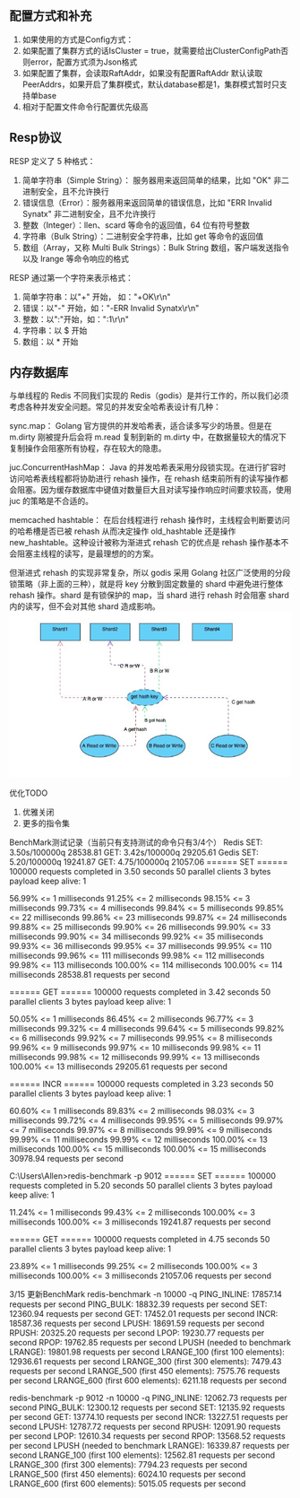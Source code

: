 ## 配置方式和补充
1. 如果使用的方式是Config方式：
2. 如果配置了集群方式的话IsCluster = true，就需要给出ClusterConfigPath否则error，配置方式须为Json格式
3. 如果配置了集群，会读取RaftAddr，如果没有配置RaftAddr 默认读取PeerAddrs，如果开启了集群模式，默认database都是1，集群模式暂时只支持单base
4. 相对于配置文件命令行配置优先级高


## Resp协议
RESP 定义了 5 种格式：

1. 简单字符串（Simple String）： 服务器用来返回简单的结果，比如 "OK" 非二进制安全，且不允许换行
2. 错误信息（Error）：服务器用来返回简单的错误信息，比如 "ERR Invalid Synatx" 非二进制安全，且不允许换行
3. 整数（Integer）：llen、scard 等命令的返回值，64 位有符号整数
4. 字符串（Bulk String）：二进制安全字符串，比如 get 等命令的返回值
5. 数组（Array，又称 Multi Bulk Strings）：Bulk String 数组，客户端发送指令以及 lrange 等命令响应的格式

RESP 通过第一个字符来表示格式：

1. 简单字符串：以"+" 开始， 如："+OK\r\n"
2. 错误：以"-" 开始，如："-ERR Invalid Synatx\r\n"
3. 整数：以":"开始，如：":1\r\n"
4. 字符串：以 $ 开始
5. 数组：以 * 开始

## 内存数据库
与单线程的 Redis 不同我们实现的 Redis（godis）是并行工作的，所以我们必须考虑各种并发安全问题。常见的并发安全哈希表设计有几种：

sync.map：
Golang 官方提供的并发哈希表，适合读多写少的场景。但是在 m.dirty 刚被提升后会将 m.read 复制到新的 m.dirty 中，在数据量较大的情况下复制操作会阻塞所有协程，存在较大的隐患。

juc.ConcurrentHashMap：
Java 的并发哈希表采用分段锁实现。在进行扩容时访问哈希表线程都将协助进行 rehash 操作，在 rehash 结束前所有的读写操作都会阻塞。因为缓存数据库中键值对数量巨大且对读写操作响应时间要求较高，使用 juc 的策略是不合适的。

memcached hashtable：
在后台线程进行 rehash 操作时，主线程会判断要访问的哈希槽是否已被 rehash 从而决定操作 old_hashtable 还是操作 new_hashtable。这种设计被称为渐进式 rehash 它的优点是 rehash 操作基本不会阻塞主线程的读写，是最理想的的方案。

但渐进式 rehash 的实现非常复杂，所以 godis 采用 Golang 社区广泛使用的分段锁策略（非上面的三种），就是将 key 分散到固定数量的 shard 中避免进行整体 rehash 操作。shard 是有锁保护的 map，当 shard 进行 rehash 时会阻塞 shard 内的读写，但不会对其他 shard 造成影响。
![img.png](markdown.asset/img.png)

优化TODO
1. 优雅关闭
2. 更多的指令集


BenchMark测试记录（当前只有支持测试的命令只有3/4个）
Redis
SET: 3.50s/100000q  28538.81
GET: 3.42s/100000q  29205.61
Gedis 
SET: 5.20/100000q   19241.87
GET: 4.75/100000q   21057.06
====== SET ======
100000 requests completed in 3.50 seconds
50 parallel clients
3 bytes payload
keep alive: 1

56.99% <= 1 milliseconds
91.25% <= 2 milliseconds
98.15% <= 3 milliseconds
99.73% <= 4 milliseconds
99.84% <= 5 milliseconds
99.85% <= 22 milliseconds
99.86% <= 23 milliseconds
99.87% <= 24 milliseconds
99.88% <= 25 milliseconds
99.90% <= 26 milliseconds
99.90% <= 33 milliseconds
99.90% <= 34 milliseconds
99.92% <= 35 milliseconds
99.93% <= 36 milliseconds
99.95% <= 37 milliseconds
99.95% <= 110 milliseconds
99.96% <= 111 milliseconds
99.98% <= 112 milliseconds
99.98% <= 113 milliseconds
100.00% <= 114 milliseconds
100.00% <= 114 milliseconds
28538.81 requests per second

====== GET ======
100000 requests completed in 3.42 seconds
50 parallel clients
3 bytes payload
keep alive: 1

50.05% <= 1 milliseconds
86.45% <= 2 milliseconds
96.77% <= 3 milliseconds
99.32% <= 4 milliseconds
99.64% <= 5 milliseconds
99.82% <= 6 milliseconds
99.92% <= 7 milliseconds
99.95% <= 8 milliseconds
99.96% <= 9 milliseconds
99.97% <= 10 milliseconds
99.98% <= 11 milliseconds
99.98% <= 12 milliseconds
99.99% <= 13 milliseconds
100.00% <= 13 milliseconds
29205.61 requests per second

====== INCR ======
100000 requests completed in 3.23 seconds
50 parallel clients
3 bytes payload
keep alive: 1

60.60% <= 1 milliseconds
89.83% <= 2 milliseconds
98.03% <= 3 milliseconds
99.72% <= 4 milliseconds
99.95% <= 5 milliseconds
99.97% <= 7 milliseconds
99.97% <= 8 milliseconds
99.99% <= 9 milliseconds
99.99% <= 11 milliseconds
99.99% <= 12 milliseconds
100.00% <= 13 milliseconds
100.00% <= 15 milliseconds
100.00% <= 15 milliseconds
30978.94 requests per second


C:\Users\Allen>redis-benchmark -p 9012
====== SET ======
100000 requests completed in 5.20 seconds
50 parallel clients
3 bytes payload
keep alive: 1

11.24% <= 1 milliseconds
99.43% <= 2 milliseconds
100.00% <= 3 milliseconds
100.00% <= 3 milliseconds
19241.87 requests per second

====== GET ======
100000 requests completed in 4.75 seconds
50 parallel clients
3 bytes payload
keep alive: 1

23.89% <= 1 milliseconds
99.25% <= 2 milliseconds
100.00% <= 3 milliseconds
100.00% <= 3 milliseconds
21057.06 requests per second

3/15
更新BenchMark
redis-benchmark -n 10000  -q
PING_INLINE: 17857.14 requests per second
PING_BULK: 18832.39 requests per second
SET: 12360.94 requests per second
GET: 17452.01 requests per second
INCR: 18587.36 requests per second
LPUSH: 18691.59 requests per second
RPUSH: 20325.20 requests per second
LPOP: 19230.77 requests per second
RPOP: 19762.85 requests per second
LPUSH (needed to benchmark LRANGE): 19801.98 requests per second
LRANGE_100 (first 100 elements): 12936.61 requests per second
LRANGE_300 (first 300 elements): 7479.43 requests per second
LRANGE_500 (first 450 elements): 7575.76 requests per second
LRANGE_600 (first 600 elements): 6211.18 requests per second


redis-benchmark -p 9012 -n 10000  -q
PING_INLINE: 12062.73 requests per second
PING_BULK: 12300.12 requests per second
SET: 12135.92 requests per second
GET: 13774.10 requests per second
INCR: 13227.51 requests per second
LPUSH: 12787.72 requests per second
RPUSH: 12091.90 requests per second
LPOP: 12610.34 requests per second
RPOP: 13568.52 requests per second
LPUSH (needed to benchmark LRANGE): 16339.87 requests per second
LRANGE_100 (first 100 elements): 12562.81 requests per second
LRANGE_300 (first 300 elements): 7794.23 requests per second
LRANGE_500 (first 450 elements): 6024.10 requests per second
LRANGE_600 (first 600 elements): 5015.05 requests per second
